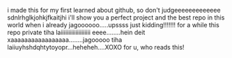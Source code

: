 i made this for my first learned about github, so don't judgeeeeeeeeeeeee sdnlrhglkjohkjfkaitjhi
i'll show you a perfect project and the best repo in this world when i already jagoooooo.....upssss just kidding!!!!!!!
for a while this repo private tiha laiiiiiiiiiiiiiiiiiiii eeee........hein deit xaaaaaaaaaaaaaaaaa........jagooooo tiha laiiuyhshdqhtytoyopr...heheheh....XOXO for u, who reads this!
